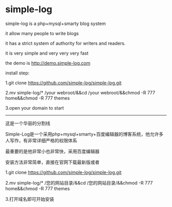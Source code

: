 # simple-log

simple-log is a php+mysql+smarty blog system

it allow many people to write blogs

it has a strict system of authority for writers and readers.

it is very simple and very very very fast

the demo is http://demo.simple-log.com

install step:

1.git clone https://github.com/simple-log/simple-log.git

2.mv simple-log/* /your webroot/&&cd /your webroot/&&chmod -R 777 home&&chmod -R 777 themes

3.open your domain to start

---------------------------------------------------------------------------------

这是一个华丽的分割线

Simple-Log是一个采用php+mysql+smarty+百度编辑器的博客系统，他允许多人写作，有非常详细严格的权限体系

最重要的是他非常小也非常快，采用百度编辑器

安装方法非常简单，直接在官网下载最新版或者

1.git clone https://github.com/simple-log/simple-log.git

2.mv simple-log/* /您的网站目录/&&cd /您的网站目录/&&chmod -R 777 home&&chmod -R 777 themes

3.打开域名即可开始安装
